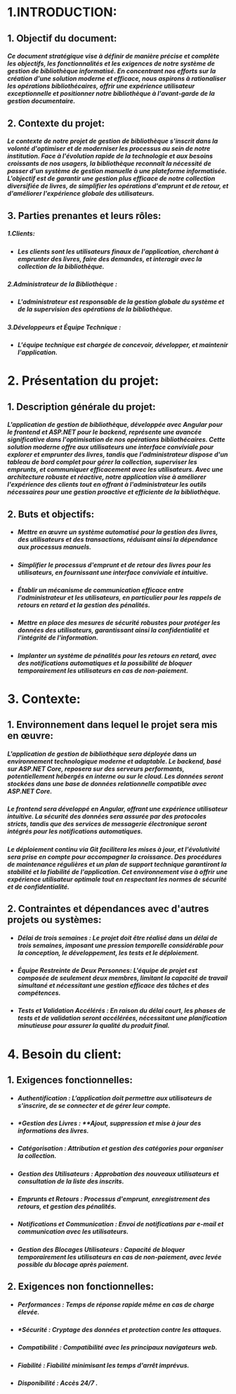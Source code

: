 # 1.INTRODUCTION:
## 1. Objectif du document:
##### Ce document stratégique vise à définir de manière précise et complète les objectifs, les fonctionnalités et les exigences de notre système de gestion de bibliothèque informatisé. En concentrant nos efforts sur la création d'une solution moderne et efficace, nous aspirons à rationaliser les opérations bibliothécaires, offrir une expérience utilisateur exceptionnelle et positionner notre bibliothèque à l'avant-garde de la gestion documentaire.
## 2. Contexte du projet:
##### Le contexte de notre projet de gestion de bibliothèque s'inscrit dans la volonté d'optimiser et de moderniser les processus au sein de notre institution. Face à l'évolution rapide de la technologie et aux besoins croissants de nos usagers, la bibliothèque reconnaît la nécessité de passer d'un système de gestion manuelle à une plateforme informatisée. L'objectif est de garantir une gestion plus efficace de notre collection diversifiée de livres, de simplifier les opérations d'emprunt et de retour, et d'améliorer l'expérience globale des utilisateurs.
## 3. Parties prenantes et leurs rôles:
##### 1.Clients:
 - #####    Les clients sont les utilisateurs finaux de l'application, cherchant à emprunter des livres, faire des demandes, et interagir avec la collection de la bibliothèque.
##### 2.Administrateur de la Bibliothèque :
  - #####    L'administrateur est responsable de la gestion globale du système et de la supervision des opérations de la bibliothèque.
##### 3.Développeurs et Équipe Technique :
  - #####    L'équipe technique est chargée de concevoir, développer, et maintenir l'application.
# 2. Présentation du projet:
## 1. Description générale du projet:
##### L'application de gestion de bibliothèque, développée avec Angular pour le frontend et ASP.NET pour le backend, représente une avancée significative dans l'optimisation de nos opérations bibliothécaires. Cette solution moderne offre aux utilisateurs une interface conviviale pour explorer et emprunter des livres, tandis que l'administrateur dispose d'un tableau de bord complet pour gérer la collection, superviser les emprunts, et communiquer efficacement avec les utilisateurs. Avec une architecture robuste et réactive, notre application vise à améliorer l'expérience des clients tout en offrant à l'administrateur les outils nécessaires pour une gestion proactive et efficiente de la bibliothèque.
## 2. Buts et objectifs:
- ##### Mettre en œuvre un système automatisé pour la gestion des livres, des utilisateurs et des transactions, réduisant ainsi la dépendance aux processus manuels.
- ##### Simplifier le processus d'emprunt et de retour des livres pour les utilisateurs, en fournissant une interface conviviale et intuitive.
- ##### Établir un mécanisme de communication efficace entre l'administrateur et les utilisateurs, en particulier pour les rappels de retours en retard et la gestion des pénalités.
- ##### Mettre en place des mesures de sécurité robustes pour protéger les données des utilisateurs, garantissant ainsi la confidentialité et l'intégrité de l'information.
- ##### Implanter un système de pénalités pour les retours en retard, avec des notifications automatiques et la possibilité de bloquer temporairement les utilisateurs en cas de non-paiement.
# 3. Contexte:
## 1. Environnement dans lequel le projet sera mis en œuvre:
##### L'application de gestion de bibliothèque sera déployée dans un environnement technologique moderne et adaptable. Le backend, basé sur ASP.NET Core, reposera sur des serveurs performants, potentiellement hébergés en interne ou sur le cloud. Les données seront stockées dans une base de données relationnelle compatible avec ASP.NET Core.

##### Le frontend sera développé en Angular, offrant une expérience utilisateur intuitive. La sécurité des données sera assurée par des protocoles stricts, tandis que des services de messagerie électronique seront intégrés pour les notifications automatiques.

##### Le déploiement continu via Git facilitera les mises à jour, et l'évolutivité sera prise en compte pour accompagner la croissance. Des procédures de maintenance régulières et un plan de support technique garantiront la stabilité et la fiabilité de l'application. Cet environnement vise à offrir une expérience utilisateur optimale tout en respectant les normes de sécurité et de confidentialité.
## 2. Contraintes et dépendances avec d'autres projets ou systèmes:
- ##### *Délai de trois semaines :* Le projet doit être réalisé dans un délai de trois semaines, imposant une pression temporelle considérable pour la conception, le développement, les tests et le déploiement.
- ##### *Équipe Restreinte de Deux Personnes:* L'équipe de projet est composée de seulement deux membres, limitant la capacité de travail simultané et nécessitant une gestion efficace des tâches et des compétences.
- ##### *Tests et Validation Accélérés :* En raison du délai court, les phases de tests et de validation seront accélérées, nécessitant une planification minutieuse pour assurer la qualité du produit final.
# 4. Besoin du client:
## 1. Exigences fonctionnelles:
- ##### *Authentification :* L’application doit permettre aux utilisateurs de s'inscrire, de se connecter et de gérer leur compte.
- ##### *Gestion des Livres : **Ajout, suppression et mise à jour des informations des livres.
- ##### *Catégorisation :* Attribution et gestion des catégories pour organiser la collection.
- ##### *Gestion des Utilisateurs :* Approbation des nouveaux utilisateurs et consultation de la liste des inscrits.
- ##### *Emprunts et Retours :* Processus d'emprunt, enregistrement des retours, et gestion des pénalités.
- ##### *Notifications et Communication :* Envoi de notifications par e-mail et communication avec les utilisateurs.
- ##### *Gestion des Blocages Utilisateurs :* Capacité de bloquer temporairement les utilisateurs en cas de non-paiement, avec levée possible du blocage après paiement.
## 2. Exigences non fonctionnelles:
- ##### *Performances :* Temps de réponse rapide même en cas de charge élevée.
- ##### *Sécurité : Cryptage des données et protection contre les attaques.
- ##### *Compatibilité :* Compatibilité avec les principaux navigateurs web.
- ##### *Fiabilité :* Fiabilité minimisant les temps d'arrêt imprévus.
- ##### *Disponibilité :* Accès 24/7 .
